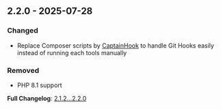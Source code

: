 
## 2.2.0 - 2025-07-28

### Changed

- Replace Composer scripts by [CaptainHook](https://github.com/captainhook-git/captainhook) to handle Git Hooks easily
  instead of running each tools manually

### Removed

- PHP 8.1 support

**Full Changelog**: [2.1.2...2.2.0](https://github.com/llaville/sarif-php-sdk/compare/2.1.2...2.2.0)
